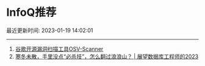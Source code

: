 # InfoQ推荐

最近更新时间: 2023-01-19 14:02:01

--- 
1. [谷歌开源漏洞扫描工具OSV-Scanner](https://www.infoq.cn/article/3ShPGDoZXia8fae22em0) 
2. [寒冬未散，手里没点“必杀技”，怎么翻过浪浪山？ | 展望数据库工程师的2023](https://www.infoq.cn/article/vMSkFPZaC8MqRFBCtaw2) 
